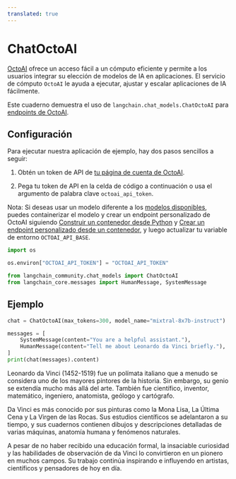 ```yaml
---
translated: true
---
```


# ChatOctoAI

[OctoAI](https://docs.octoai.cloud/docs) ofrece un acceso fácil a un cómputo eficiente y permite a los usuarios integrar su elección de modelos de IA en aplicaciones. El servicio de cómputo `OctoAI` le ayuda a ejecutar, ajustar y escalar aplicaciones de IA fácilmente.

Este cuaderno demuestra el uso de `langchain.chat_models.ChatOctoAI` para [endpoints de OctoAI](https://octoai.cloud/text).

## Configuración

Para ejecutar nuestra aplicación de ejemplo, hay dos pasos sencillos a seguir:

1. Obtén un token de API de [tu página de cuenta de OctoAI](https://octoai.cloud/settings).

2. Pega tu token de API en la celda de código a continuación o usa el argumento de palabra clave `octoai_api_token`.

Nota: Si deseas usar un modelo diferente a los [modelos disponibles](https://octoai.cloud/text?selectedTags=Chat), puedes containerizar el modelo y crear un endpoint personalizado de OctoAI siguiendo [Construir un contenedor desde Python](https://octo.ai/docs/bring-your-own-model/advanced-build-a-container-from-scratch-in-python) y [Crear un endpoint personalizado desde un contenedor](https://octo.ai/docs/bring-your-own-model/create-custom-endpoints-from-a-container/create-custom-endpoints-from-a-container), y luego actualizar tu variable de entorno `OCTOAI_API_BASE`.

```python
import os

os.environ["OCTOAI_API_TOKEN"] = "OCTOAI_API_TOKEN"
```

```python
from langchain_community.chat_models import ChatOctoAI
from langchain_core.messages import HumanMessage, SystemMessage
```

## Ejemplo

```python
chat = ChatOctoAI(max_tokens=300, model_name="mixtral-8x7b-instruct")
```

```python
messages = [
    SystemMessage(content="You are a helpful assistant."),
    HumanMessage(content="Tell me about Leonardo da Vinci briefly."),
]
print(chat(messages).content)
```

Leonardo da Vinci (1452-1519) fue un polímata italiano que a menudo se considera uno de los mayores pintores de la historia. Sin embargo, su genio se extendía mucho más allá del arte. También fue científico, inventor, matemático, ingeniero, anatomista, geólogo y cartógrafo.

Da Vinci es más conocido por sus pinturas como la Mona Lisa, La Última Cena y La Virgen de las Rocas. Sus estudios científicos se adelantaron a su tiempo, y sus cuadernos contienen dibujos y descripciones detalladas de varias máquinas, anatomía humana y fenómenos naturales.

A pesar de no haber recibido una educación formal, la insaciable curiosidad y las habilidades de observación de da Vinci lo convirtieron en un pionero en muchos campos. Su trabajo continúa inspirando e influyendo en artistas, científicos y pensadores de hoy en día.
